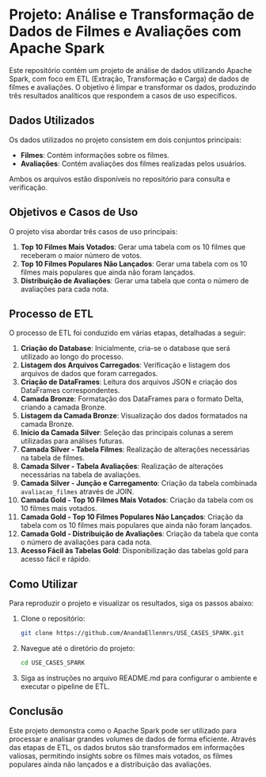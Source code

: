 # Projeto: Análise e Transformação de Dados de Filmes e Avaliações com Apache Spark

Este repositório contém um projeto de análise de dados utilizando Apache Spark, com foco em ETL (Extração, Transformação e Carga) de dados de filmes e avaliações. O objetivo é limpar e transformar os dados, produzindo três resultados analíticos que respondem a casos de uso específicos.

## Dados Utilizados

Os dados utilizados no projeto consistem em dois conjuntos principais:
- **Filmes**: Contém informações sobre os filmes.
- **Avaliações**: Contém avaliações dos filmes realizadas pelos usuários.

Ambos os arquivos estão disponíveis no repositório para consulta e verificação.

## Objetivos e Casos de Uso

O projeto visa abordar três casos de uso principais:

1. **Top 10 Filmes Mais Votados**: Gerar uma tabela com os 10 filmes que receberam o maior número de votos.
2. **Top 10 Filmes Populares Não Lançados**: Gerar uma tabela com os 10 filmes mais populares que ainda não foram lançados.
3. **Distribuição de Avaliações**: Gerar uma tabela que conta o número de avaliações para cada nota.

## Processo de ETL

O processo de ETL foi conduzido em várias etapas, detalhadas a seguir:

1. **Criação do Database**: Inicialmente, cria-se o database que será utilizado ao longo do processo.
2. **Listagem dos Arquivos Carregados**: Verificação e listagem dos arquivos de dados que foram carregados.
3. **Criação de DataFrames**: Leitura dos arquivos JSON e criação dos DataFrames correspondentes.
4. **Camada Bronze**: Formatação dos DataFrames para o formato Delta, criando a camada Bronze.
5. **Listagem da Camada Bronze**: Visualização dos dados formatados na camada Bronze.
6. **Início da Camada Silver**: Seleção das principais colunas a serem utilizadas para análises futuras.
7. **Camada Silver - Tabela Filmes**: Realização de alterações necessárias na tabela de filmes.
8. **Camada Silver - Tabela Avaliações**: Realização de alterações necessárias na tabela de avaliações.
9. **Camada Silver - Junção e Carregamento**: Criação da tabela combinada `avaliacao_filmes` através de JOIN.
10. **Camada Gold - Top 10 Filmes Mais Votados**: Criação da tabela com os 10 filmes mais votados.
11. **Camada Gold - Top 10 Filmes Populares Não Lançados**: Criação da tabela com os 10 filmes mais populares que ainda não foram lançados.
12. **Camada Gold - Distribuição de Avaliações**: Criação da tabela que conta o número de avaliações para cada nota.
13. **Acesso Fácil às Tabelas Gold**: Disponibilização das tabelas gold para acesso fácil e rápido.

## Como Utilizar

Para reproduzir o projeto e visualizar os resultados, siga os passos abaixo:

1. Clone o repositório:
   ```sh
   git clone https://github.com/AnandaEllenmrs/USE_CASES_SPARK.git
   ```
2. Navegue até o diretório do projeto:
   ```sh
   cd USE_CASES_SPARK
   ```
3. Siga as instruções no arquivo README.md para configurar o ambiente e executar o pipeline de ETL.

## Conclusão

Este projeto demonstra como o Apache Spark pode ser utilizado para processar e analisar grandes volumes de dados de forma eficiente. Através das etapas de ETL, os dados brutos são transformados em informações valiosas, permitindo insights sobre os filmes mais votados, os filmes populares ainda não lançados e a distribuição das avaliações.


